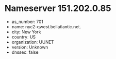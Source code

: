 # Nameserver 151.202.0.85

* as_number: 701
* name: nyc2-qwest.bellatlantic.net.
* city: New York
* country: US
* organization: UUNET
* version: Unknown
* dnssec: false
